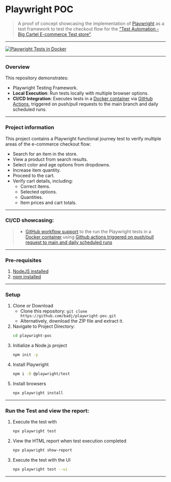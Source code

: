 # Playwright POC

> A proof of concept showcasing the implementation of [Playwright](https://playwright.dev/) as a test framework to test the checkout flow for the ["Test Automation - Big Cartel E-commerce Test store"](https://testautomation.bigcartel.com/).

---

[![Playwright Tests in Docker](https://github.com/badj/playwright-poc/actions/workflows/main.yml/badge.svg)](https://github.com/badj/playwright-poc/actions/workflows/main.yml)

---
### Overview

This repository demonstrates:

- Playwright Testing Framework.
- **Local Execution**: Run tests locally with multiple browser options.
- **CI/CD Integration**: Executes tests in a [Docker container](https://www.docker.com/) via [GitHub Actions](https://github.com/badj/playwright-poc/actions), triggered on push/pull requests to the main branch and daily scheduled runs.

---
### Project information

This project contains a Playwright functional journey test to verify multiple areas of the e-commerce checkout flow: 

- Search for an item in the store.
- View a product from search results.
- Select color and age options from dropdowns.
- Increase item quantity.
- Proceed to the cart.
- Verify cart details, including:
    - Correct items.
    - Selected options.
    - Quantities.
    - Item prices and cart totals.

---
### CI/CD showcasing:
> - [GitHub workflow support](https://github.com/badj/playwright-poc/actions) to the run the Playwright tests in a [Docker container](https://www.docker.com/) using [Github actions triggered on push/pull request to main and daily scheduled runs](.github/workflows/main.yml)

---
### Pre-requisites

1. [NodeJS installed](https://nodejs.org/en/download/)
2. [npm installed](https://docs.npmjs.com/downloading-and-installing-node-js-and-npm/)

---
### Setup

1. Clone or Download
    - Clone this repository: `git clone https://github.com/badj/playwright-poc.git`
    - Alternatively, download the ZIP file and extract it.
2. Navigate to Project Directory:
   ```bash
   cd playwright-poc
   ```
3. Initialize a Node.js project
   ```bash
   npm init -y
   ```
4. Install Playwright
   ```bash
   npm i -D @playwright/test
   ```
5. Install browsers
   ```bash
   npx playwright install
   ``` 

---
### Run the Test and view the report:

1. Execute the test with
   ```bash
   npx playwright test
   ``` 
2. View the HTML report when test execution completed
   ```bash
   npx playwright show-report
   ``` 
3. Execute the test with the UI
   ```bash
   npx playwright test --ui
   ``` 

---
